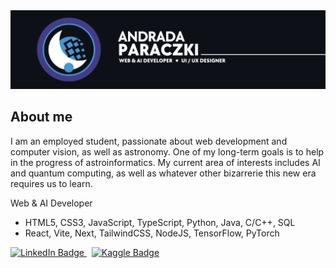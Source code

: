 <img src="https://github.com/Andrada31/Andrada31/blob/main/banner_.png">

## About me
I am an employed student, passionate about web development and computer vision, as well as astronomy. One of my long-term goals is to help in the progress of astroinformatics. My current area of interests includes AI and quantum computing, as well as whatever other bizarrerie this new era requires us to learn.


Web & AI Developer

- HTML5, CSS3, JavaScript, TypeScript, Python, Java, C/C++, SQL
- React, Vite, Next, TailwindCSS, NodeJS, TensorFlow, PyTorch

<div id="badges">
  <a href="https://www.linkedin.com/in/andrada-mihaela-paraczki-888b1a374/">
    <img src="https://img.shields.io/badge/LinkedIn-blue?style=for-the-badge&logo=linkedin&logoColor=white" alt="LinkedIn Badge"/>
  </a>&nbsp
  <a href="https://www.kaggle.com/andradaparaczki">
    <img src="https://img.shields.io/badge/Kaggle-20BEFF?style=for-the-badge&logo=Kaggle&logoColor=white" alt="Kaggle Badge"/>
  </a>
</div>

